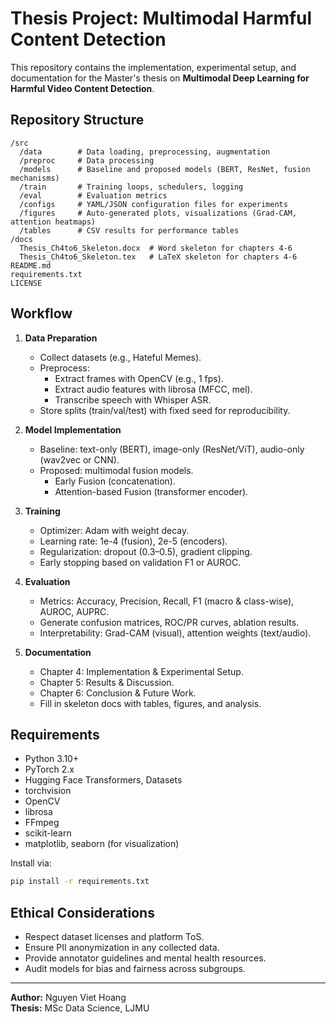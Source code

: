 # Thesis Project: Multimodal Harmful Content Detection

This repository contains the implementation, experimental setup, and documentation for the Master's thesis on **Multimodal Deep Learning for Harmful Video Content Detection**.

## Repository Structure

```
/src
  /data        # Data loading, preprocessing, augmentation
  /preproc     # Data processing
  /models      # Baseline and proposed models (BERT, ResNet, fusion mechanisms)
  /train       # Training loops, schedulers, logging
  /eval        # Evaluation metrics
  /configs     # YAML/JSON configuration files for experiments
  /figures     # Auto-generated plots, visualizations (Grad-CAM, attention heatmaps)
  /tables      # CSV results for performance tables
/docs
  Thesis_Ch4to6_Skeleton.docx  # Word skeleton for chapters 4-6
  Thesis_Ch4to6_Skeleton.tex   # LaTeX skeleton for chapters 4-6
README.md
requirements.txt
LICENSE
```

## Workflow

1. **Data Preparation**
   - Collect datasets (e.g., Hateful Memes).
   - Preprocess:
     - Extract frames with OpenCV (e.g., 1 fps).
     - Extract audio features with librosa (MFCC, mel).
     - Transcribe speech with Whisper ASR.
   - Store splits (train/val/test) with fixed seed for reproducibility.

2. **Model Implementation**
   - Baseline: text-only (BERT), image-only (ResNet/ViT), audio-only (wav2vec or CNN).
   - Proposed: multimodal fusion models.
     - Early Fusion (concatenation).
     - Attention-based Fusion (transformer encoder).

3. **Training**
   - Optimizer: Adam with weight decay.
   - Learning rate: 1e-4 (fusion), 2e-5 (encoders).
   - Regularization: dropout (0.3–0.5), gradient clipping.
   - Early stopping based on validation F1 or AUROC.

4. **Evaluation**
   - Metrics: Accuracy, Precision, Recall, F1 (macro & class-wise), AUROC, AUPRC.
   - Generate confusion matrices, ROC/PR curves, ablation results.
   - Interpretability: Grad-CAM (visual), attention weights (text/audio).

5. **Documentation**
   - Chapter 4: Implementation & Experimental Setup.
   - Chapter 5: Results & Discussion.
   - Chapter 6: Conclusion & Future Work.
   - Fill in skeleton docs with tables, figures, and analysis.

## Requirements

- Python 3.10+
- PyTorch 2.x
- Hugging Face Transformers, Datasets
- torchvision
- OpenCV
- librosa
- FFmpeg
- scikit-learn
- matplotlib, seaborn (for visualization)

Install via:

```bash
pip install -r requirements.txt
```

## Ethical Considerations

- Respect dataset licenses and platform ToS.
- Ensure PII anonymization in any collected data.
- Provide annotator guidelines and mental health resources.
- Audit models for bias and fairness across subgroups.

---

**Author:** Nguyen Viet Hoang  
**Thesis:** MSc Data Science, LJMU  

